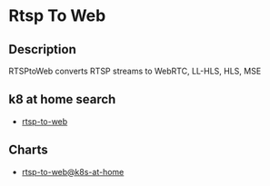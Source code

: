 # Rtsp To Web

## Description

RTSPtoWeb converts RTSP streams to WebRTC, LL-HLS, HLS, MSE

## k8 at home search

- [rtsp-to-web](https://nanne.dev/k8s-at-home-search/#/rtsp-to-web)

## Charts

- [rtsp-to-web@k8s-at-home](https://k8s-at-home.com/charts/)

